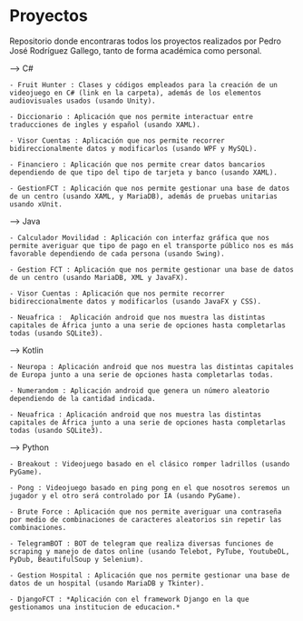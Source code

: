 # Proyectos
Repositorio donde encontraras todos los proyectos realizados por Pedro José Rodríguez Gallego, tanto de forma académica como personal.


--> C#

	- Fruit Hunter : Clases y códigos empleados para la creación de un videojuego en C# (link en la carpeta), además de los elementos audiovisuales usados (usando Unity).
	
	- Diccionario : Aplicación que nos permite interactuar entre traducciones de ingles y español (usando XAML).
	
	- Visor Cuentas : Aplicación que nos permite recorrer bidireccionalmente datos y modificarlos (usando WPF y MySQL).
	
	- Financiero : Aplicación que nos permite crear datos bancarios dependiendo de que tipo del tipo de tarjeta y banco (usando XAML).
	
	- GestionFCT : Aplicación que nos permite gestionar una base de datos de un centro (usando XAML, y MariaDB), además de pruebas unitarias usando xUnit.



--> Java

	- Calculador Movilidad : Aplicación con interfaz gráfica que nos permite averiguar que tipo de pago en el transporte público nos es más favorable dependiendo de cada persona (usando Swing).
	
	- Gestion FCT : Aplicación que nos permite gestionar una base de datos de un centro (usando MariaDB, XML y JavaFX).
	
	- Visor Cuentas : Aplicación que nos permite recorrer bidireccionalmente datos y modificarlos (usando JavaFX y CSS).
	
	- Neuafrica :  Aplicación android que nos muestra las distintas capitales de África junto a una serie de opciones hasta completarlas todas (usando SQLite3).



--> Kotlin

	- Neuropa : Aplicación android que nos muestra las distintas capitales de Europa junto a una serie de opciones hasta completarlas todas.
	
	- Numerandom : Aplicación android que genera un número aleatorio dependiendo de la cantidad indicada.
	
	- Neuafrica : Aplicación android que nos muestra las distintas capitales de África junto a una serie de opciones hasta completarlas todas (usando SQLite3).



--> Python

	- Breakout : Videojuego basado en el clásico romper ladrillos (usando PyGame).
	
	- Pong : Videojuego basado en ping pong en el que nosotros seremos un jugador y el otro será controlado por IA (usando PyGame).
	
	- Brute Force : Aplicación que nos permite averiguar una contraseña por medio de combinaciones de caracteres aleatorios sin repetir las combinaciones.
	
	- TelegramBOT : BOT de telegram que realiza diversas funciones de scraping y manejo de datos online (usando Telebot, PyTube, YoutubeDL, PyDub, BeautifulSoup y Selenium).
	
	- Gestion Hospital : Aplicación que nos permite gestionar una base de datos de un hospital (usando MariaDB y Tkinter).
	
	- DjangoFCT : *Aplicación con el framework Django en la que gestionamos una institucion de educacion.*

